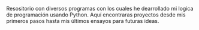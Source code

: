 Resositorio con diversos programas con los cuales he dearrollado mi logica de programación usando Python. Aquí encontraras proyectos desde mis primeros pasos hasta mis últimos ensayos para futuras ideas.
